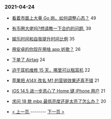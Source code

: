 ### 2021-04-24 
- [看着市面上大量 Go 岗，如何调整心态？](https://www.v2ex.com/t/772855) 49
- [有币圈大佬吗?想请教一下合约的问题.](https://www.v2ex.com/t/772824) 39
- [娱乐时间和自我提升时间比例](https://www.v2ex.com/t/772866) 35
- [用安卓的你现在用啥 app 听歌？](https://www.v2ex.com/t/772935) 26
- [下单了 Airtag](https://www.v2ex.com/t/772810) 24
- [迫于耳机维修 15 天，哪里可以租耳机](https://www.v2ex.com/t/772892) 22
- [苹果把 A14X 改名 M1 的营销效果还真不错](https://www.v2ex.com/t/772919) 21
- [iOS 14.5 进一步恶心了 Home 键 iPhone 用户](https://www.v2ex.com/t/772926) 21
- [求问 18 款 mbp 最低亮度还是太亮了怎么办？](https://www.v2ex.com/t/772852) 20 

- [ < 上一页 ](https://github.com/able8/v2ex-hot-record/blob/master/2021-04-23.md) -------- [ 下一页 > ](https://github.com/able8/v2ex-hot-record/blob/master/2021-04-25.md)